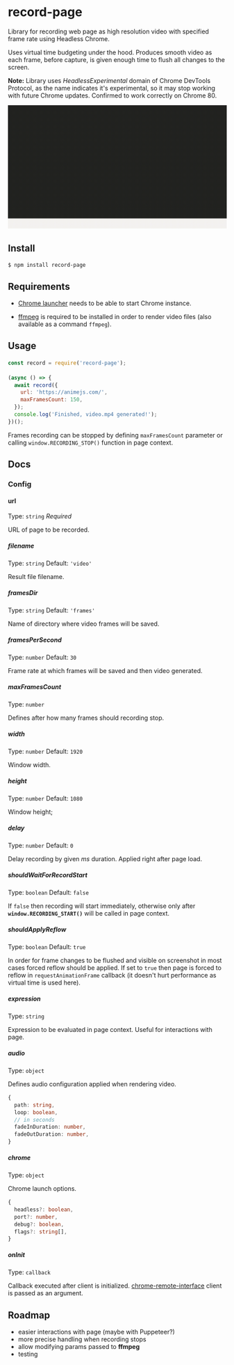 # record-page

Library for recording web page as high resolution video with specified frame rate using Headless Chrome.

Uses virtual time budgeting under the hood. Produces smooth video as each frame, before capture, is given enough time to flush all changes to the screen.

**Note:** Library uses *HeadlessExperimental* domain of Chrome DevTools Protocol, as the name indicates it's experimental, so it may stop working with future Chrome updates. Confirmed to work correctly on Chrome 80.

<img src="https://github.com/lnawrot/record-page/raw/master/assets/demo.gif" alt="record-page demo">

## Install

```
$ npm install record-page
```

## Requirements

* [Chrome launcher](https://www.npmjs.com/package/chrome-launcher) needs to be able to start Chrome instance.

* [ffmpeg](https://www.ffmpeg.org/download.html) is required to be installed in order to render video files (also available as a command `ffmpeg`).


## Usage

```js
const record = require('record-page');

(async () => {
  await record({
    url: 'https://animejs.com/',
    maxFramesCount: 150,
  });
  console.log('Finished, video.mp4 generated!');
})();
```

Frames recording can be stopped by defining `maxFramesCount` parameter or calling `window.RECORDING_STOP()` function in page context.

## Docs

### Config

#### url

Type: `string`
*Required*

URL of page to be recorded.

##### filename

Type: `string`
Default: `'video'`

Result file filename.

##### framesDir

Type: `string`
Default: `'frames'`

Name of directory where video frames will be saved.

##### framesPerSecond

Type: `number`
Default: `30`

Frame rate at which frames will be saved and then video generated.

##### maxFramesCount

Type: `number`

Defines after how many frames should recording stop.

##### width

Type: `number`
Default: `1920`

Window width.

##### height

Type: `number`
Default: `1080`

Window height;

##### delay

Type: `number`
Default: `0`

Delay recording by given *ms* duration. Applied right after page load.

##### shouldWaitForRecordStart

Type: `boolean`
Default: `false`

If `false` then recording will start immediately, otherwise only after **`window.RECORDING_START()`** will be called in page context.


##### shouldApplyReflow

Type: `boolean`
Default: `true`

In order for frame changes to be flushed and visible on screenshot in most cases forced reflow should be applied. If set to `true` then page is forced to reflow in `requestAnimationFrame` callback (it doesn't hurt performance as virtual time is used here).


##### expression

Type: `string`

Expression to be evaluated in page context. Useful for interactions with page.

##### audio

Type: `object`

Defines audio configuration applied when rendering video.
```ts
{
  path: string,
  loop: boolean,
  // in seconds
  fadeInDuration: number,
  fadeOutDuration: number,
}
```

##### chrome

Type: `object`

Chrome launch options.
```ts
{
  headless?: boolean,
  port?: number,
  debug?: boolean,
  flags?: string[],
}
```

##### onInit

Type: `callback`

Callback executed after client is initialized. [chrome-remote-interface](https://github.com/cyrus-and/chrome-remote-interface#class-cdp) client is passed as an argument.

## Roadmap

* easier interactions with page (maybe with Puppeteer?)
* more precise handling when recording stops
* allow modifying params passed to **ffmpeg**
* testing










